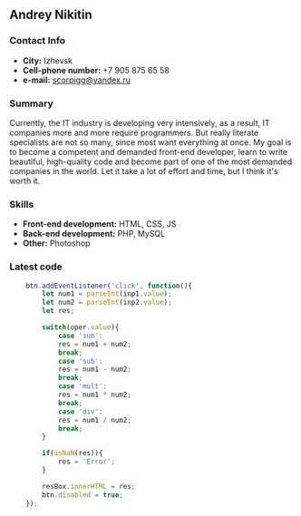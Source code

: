 ## Andrey Nikitin
### Contact Info
* __City:__ Izhevsk
* __Cell-phone number:__ +7 905 875 65 58
* __e-mail:__ scorpigg@yandex.ru

### Summary
Currently, the IT industry is developing very intensively, as a result, IT companies more and more require programmers. But really literate specialists are not so many, since most want everything at once.
My goal is to become a competent and demanded front-end developer, learn to write beautiful, high-quality code and become part of one of the most demanded companies in the world. Let it take a lot of effort and time, but I think it's worth it.
### Skills
* __Front-end development:__ HTML, CSS, JS
* __Back-end development:__ PHP, MySQL
* __Other:__ Photoshop

### Latest code
```javascript
    btn.addEventListener('click', function(){
        let num1 = parseInt(inp1.value);
        let num2 = parseInt(inp2.value);
        let res;

        switch(oper.value){
            case 'sum':
            res = num1 + num2;
            break;
            case 'sub':
            res = num1 - num2;
            break;
            case 'mult':
            res = num1 * num2;
            break;
            case 'div':
            res = num1 / num2;
            break;
        }

        if(isNaN(res)){
            res = 'Error';
        }

        resBox.innerHTML = res;
        btn.disabled = true;
    });
```